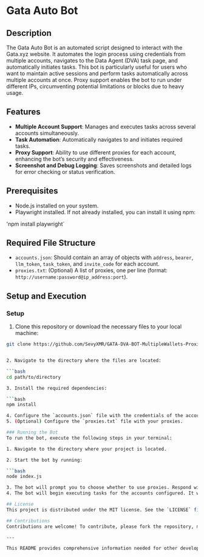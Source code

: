 # Gata Auto Bot

## Description
The Gata Auto Bot is an automated script designed to interact with the Gata.xyz website. It automates the login process using credentials from multiple accounts, navigates to the Data Agent (DVA) task page, and automatically initiates tasks. This bot is particularly useful for users who want to maintain active sessions and perform tasks automatically across multiple accounts at once. Proxy support enables the bot to run under different IPs, circumventing potential limitations or blocks due to heavy usage.

## Features
- **Multiple Account Support**: Manages and executes tasks across several accounts simultaneously.
- **Task Automation**: Automatically navigates to and initiates required tasks.
- **Proxy Support**: Ability to use different proxies for each account, enhancing the bot’s security and effectiveness.
- **Screenshot and Debug Logging**: Saves screenshots and detailed logs for error checking or status verification.

## Prerequisites
- Node.js installed on your system.
- Playwright installed. If not already installed, you can install it using npm:
  
'npm install playwright´

## Required File Structure
- `accounts.json`: Should contain an array of objects with `address`, `bearer`, `llm_token`, `task_token`, and `invite_code` for each account.
- `proxies.txt`: (Optional) A list of proxies, one per line (format: `http://username:password@ip_address:port`).

## Setup and Execution
### Setup
1. Clone this repository or download the necessary files to your local machine:

```bash 
git clone https://github.com/SevyXMR/GATA-DVA-BOT-MultipleWallets-Proxies.git´


2. Navigate to the directory where the files are located:

```bash
cd path/to/directory

3. Install the required dependencies:

```bash
npm install

4. Configure the `accounts.json` file with the credentials of the accounts you wish to use.
5. (Optional) Configure the `proxies.txt` file with your proxies.

### Running the Bot
To run the bot, execute the following steps in your terminal:

1. Navigate to the directory where your project is located.

2. Start the bot by running:

```bash
node index.js

3. The bot will prompt you to choose whether to use proxies. Respond with `yes` or `no` and press Enter.
4. The bot will begin executing tasks for the accounts configured. It will log activities and errors in the terminal and save screenshots and HTML files for debugging purposes.

## License
This project is distributed under the MIT license. See the `LICENSE` file for more details.

## Contributions
Contributions are welcome! To contribute, please fork the repository, make your changes, and submit a pull request.

---

This README provides comprehensive information needed for other developers to get started using and contributing to your project. Adjust the instructions according to the specific configurations and dependencies of your environment or project.

